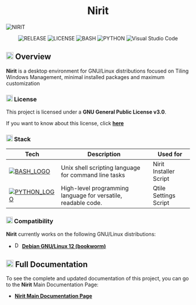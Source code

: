 <div align="center">
  <h1>Nirit</h1>
</div>

![NIRIT](https://digital-me.vercel.app/nirit/nirit.png)

<div align="center">
  <img src="https://img.shields.io/badge/1.0.0-00AA00?style=for-the-badge&logo=github&labelColor=gray" alt="RELEASE" />
  <img src="https://img.shields.io/badge/GPL%203.0-0066AA?style=for-the-badge&logo=gnu&labelColor=gray" alt="LICENSE" />
  <img src="https://img.shields.io/badge/Bash-000000?style=for-the-badge&logo=GNU%20Bash&logoColor=white&labelColor=gray" alt="BASH" />
  <img src="https://img.shields.io/badge/Python-DD8800?style=for-the-badge&logo=python&logoColor=white&labelColor=gray" alt="PYTHON" />
  <img src="https://img.shields.io/badge/Visual%20Studio%20Code-0066AA?style=for-the-badge&labelColor=gray" alt="Visual Studio Code" />
</div>

## <img src="https://emojiapi.dev/api/v1/eyes/32.jpg" alt="OVERVIEW" height="20"/> Overview

**Nirit** is a desktop environment for GNU/Linux distributions focused on Tiling Windows Management, minimal installed packages and maximum customization

### <img src="https://emojiapi.dev/api/v1/key/32.jpg" alt="LICENSE" height="18"/> License

This project is licensed under a **GNU General Public License v3.0**.

If you want to know about this license, click
**[here](https://www.gnu.org/licenses/gpl-3.0.html)**

### <img src="https://emojiapi.dev/api/v1/hammer_and_wrench/32.jpg" alt="STACK" height="18"/> Stack

[BASH_LOGO]: https://img.shields.io/badge/Bash-000000?style=for-the-badge&logo=GNU%20Bash&logoColor=white&labelColor=gray
[BASH_URL]: https://www.gnu.org/savannah-checkouts/gnu/bash/manual/bash.html
[PYTHON_LOGO]: https://img.shields.io/badge/Python-DD8800?style=for-the-badge&logo=python&logoColor=white&labelColor=gray
[PYTHON_URL]: https://www.python.org

| Tech                         | Description                                                   | Used for               |
| ---------------------------- | ------------------------------------------------------------- | ---------------------- |
| [![BASH_LOGO]][BASH_URL]     | Unix shell scripting language for command line tasks          | Nirit Installer Script |
| [![PYTHON_LOGO]][PYTHON_URL] | High-level programming language for versatile, readable code. | Qtile Settings Script  |

### <img src="https://emojiapi.dev/api/v1/check_mark_button/32.jpg" alt="COMPATIBILITY" height="18"/> Compatibility

**Nirit** currently works on the following GNU/Linux distributions:

- <img src="https://www.debian.org/logos/openlogo-nd.svg" alt="DEBIAN" height="16"/> **[Debian GNU/Linux 12 (bookworm)](https://www.debian.org/index.html)**

## <img src="https://emojiapi.dev/api/v1/rocket/32.jpg" alt="STARTED" height="20"/> Full Documentation

To see the complete and updated documentation of this project, you can go to the **Nirit** Main Documentation Page:

- **[Nirit Main Documentation Page](https://digital-me.vercel.app/nirit)**